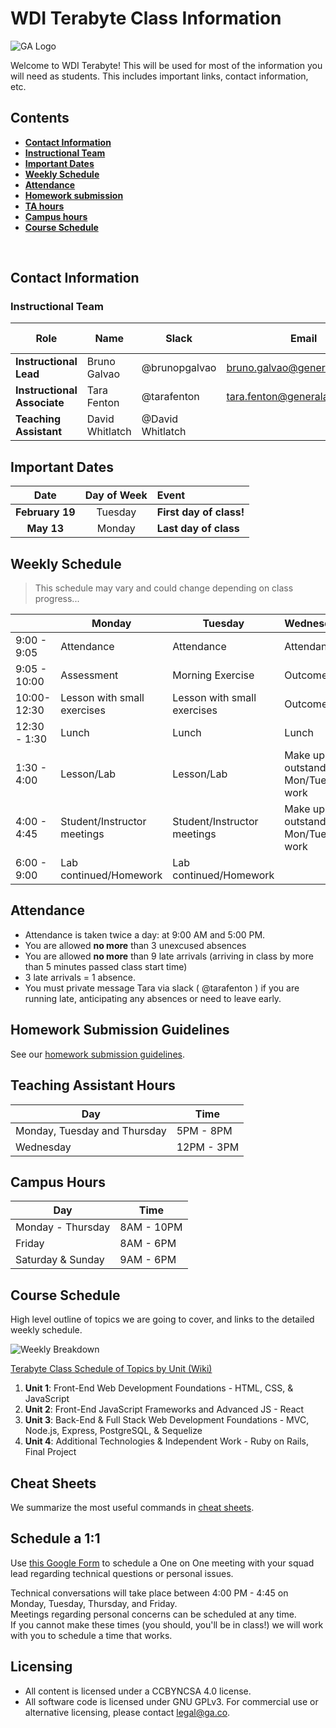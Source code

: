 # WDI  Terabyte Class Information

![GA Logo](https://github.com/generalassembly/ga-ruby-on-rails-for-devs/raw/master/images/ga.png)

Welcome to WDI Terabyte! This will be used for most of the information you will need as students. This includes important links, contact information, etc.

## Contents

- [**Contact Information**](#contact-information)
- [**Instructional Team**](#instructional-team)
- [**Important Dates**](#important-dates)
- [**Weekly Schedule**](#weekly-schedule)
- [**Attendance**](#attendance)
- [**Homework submission**](#homework-submission-guidelines)
- [**TA hours**](#teaching-assistant-hours)
- [**Campus hours**](#campus-hours)
- [**Course Schedule**](#course-schedule)
<br>

## Contact Information

### Instructional Team

| Role                        | Name          | Slack        | Email                          | GitHub Enterprise                                       |
| --------------------------- | ------------- | ------------ | ------------------------------ | ------------------------------------------------------- |
| **Instructional Lead**      | Bruno Galvao   | @brunopgalvao | bruno.galvao@generalassemb.ly   | [brunopgalvao](https://git.generalassemb.ly/brunopgalvao) |
| **Instructional Associate** | Tara Fenton | @tarafenton | tara.fenton@generalassemb.ly | [tara-fenton](https://git.generalassemb.ly/tara-fenton)
| **Teaching Assistant** | David Whitlatch | @David Whitlatch  | | [David Whitlatch ](https://git.generalassemb.ly/davidtwhitlatch)

## Important Dates

| Date | Day of Week | Event |
|:----:|:-----------:|:------|
| **February 19**  | Tuesday | **First day of class!** |
| **May 13** | Monday | **Last day of class** |

## Weekly Schedule
> This schedule may vary and could change depending on class progress...  

|             | Monday | Tuesday | Wednesday | Thursday | Friday |
| ------------|--------|---------|-----------|----------|--------|
|9:00 - 9:05| Attendance | Attendance | Attendance | Attendance | Attendance |
|9:05 - 10:00| Assessment | Morning Exercise | Outcomes | Morning Exercise | Review/Advanced Topic |
|10:00-12:30|Lesson with small exercises| Lesson with small exercises| Outcomes | Lesson with small exercises| Lesson with small exercises |
|12:30 - 1:30| Lunch | Lunch | Lunch | Lunch | Lunch |
|1:30 - 4:00| Lesson/Lab | Lesson/Lab | Make up outstanding Mon/Tues work| Lesson/Lab | Lesson/Lab | 
|4:00 - 4:45| Student/Instructor meetings | Student/Instructor meetings | Make up outstanding Mon/Tues work| Student/Instructor meetings | Student/Instructor meetings |
|6:00 - 9:00  | Lab continued/Homework | Lab continued/Homework | | Lab continued/Homework | Lab continued/Homework | 


## Attendance

* Attendance is taken twice a day: at 9:00 AM and 5:00 PM.
* You are allowed **no more** than 3 unexcused absences
* You are allowed **no more** than 9 late arrivals (arriving in class by more than 5 minutes passed class start time)
* 3 late arrivals = 1 absence.
* You must private message Tara via slack ( @tarafenton ) if you are running late, anticipating any absences or need to leave early.  

## Homework Submission Guidelines

See our [homework submission guidelines](HOMEWORK_SUBMISSION.md).

## Teaching Assistant Hours

| Day | Time |
|-----|------|
| Monday, Tuesday and Thursday | 5PM - 8PM
| Wednesday | 12PM - 3PM |

## Campus Hours

| Day               | Time       |
|-------------------|------------|
| Monday - Thursday | 8AM - 10PM |
| Friday            | 8AM - 6PM  |
| Saturday & Sunday | 9AM - 6PM  |

## Course Schedule

High level outline of topics we are going to cover, and links to the detailed weekly schedule.

![Weekly Breakdown](https://git.generalassemb.ly/wdi-nyc-terabyte/class-info/blob/master/terabyte_weekly_breakdown.png)

[Terabyte Class Schedule of Topics by Unit (Wiki)](https://git.generalassemb.ly/wdi-nyc-terabyte/class-info/wiki/Weekly-Schedules)

1. **Unit 1**: Front-End Web Development Foundations - HTML, CSS, & JavaScript
2. **Unit 2**: Front-End JavaScript Frameworks and Advanced JS - React
3. **Unit 3**: Back-End & Full Stack Web Development Foundations - MVC, Node.js, Express, PostgreSQL, & Sequelize
4. **Unit 4**: Additional Technologies & Independent Work - Ruby on Rails, Final Project

## Cheat Sheets

We summarize the most useful commands in [cheat sheets](https://git.generalassemb.ly/wdi-nyc-terabyte/class-info/wiki/Cheat-Sheets).

## Schedule a 1:1
Use [this Google Form](https://goo.gl/forms/3xcTLxgGpX3RChIl1) to schedule a One on One meeting with your squad lead regarding technical questions or personal issues.

Technical conversations will take place between 4:00 PM - 4:45 on Monday, Tuesday, Thursday, and Friday.  
Meetings regarding personal concerns can be scheduled at any time.    
If you cannot make these times (you should, you'll be in class!) we will work with you to schedule a time that works.  

## Licensing

* All content is licensed under a CC­BY­NC­SA 4.0 license.
* All software code is licensed under GNU GPLv3. For commercial use or alternative licensing, please contact legal@ga.co.
